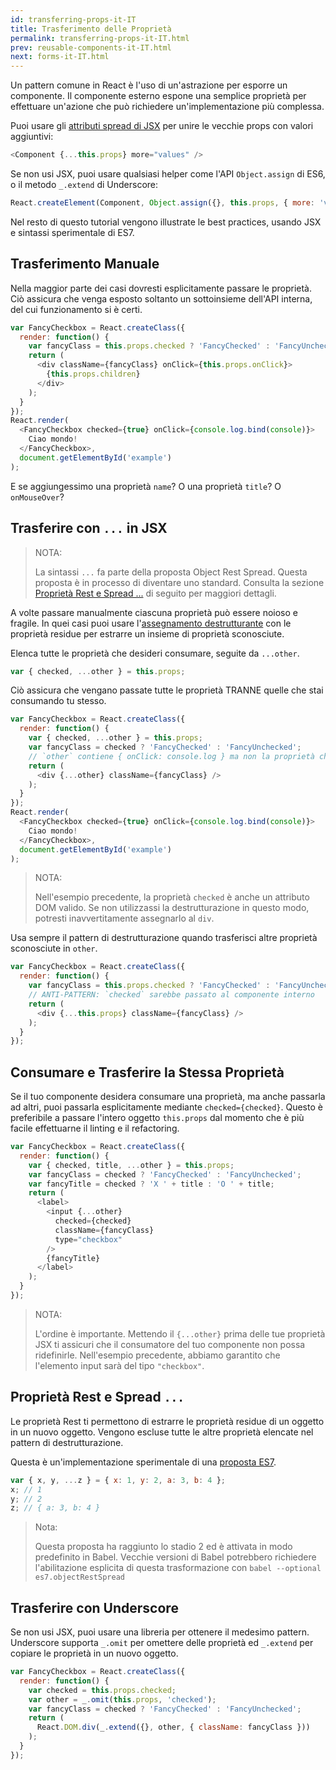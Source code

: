 ```yaml
---
id: transferring-props-it-IT
title: Trasferimento delle Proprietà
permalink: transferring-props-it-IT.html
prev: reusable-components-it-IT.html
next: forms-it-IT.html
---
```


Un pattern comune in React è l'uso di un'astrazione per esporre un componente. Il componente esterno espone una semplice proprietà per effettuare un'azione che può richiedere un'implementazione più complessa.

Puoi usare gli [attributi spread di JSX](/react/docs/jsx-spread.html) per unire le vecchie props con valori aggiuntivi:

```javascript
<Component {...this.props} more="values" />
```

Se non usi JSX, puoi usare qualsiasi helper come l'API `Object.assign` di ES6, o il metodo `_.extend` di Underscore:

```javascript
React.createElement(Component, Object.assign({}, this.props, { more: 'values' }));
```

Nel resto di questo tutorial vengono illustrate le best practices, usando JSX e sintassi sperimentale di ES7.

## Trasferimento Manuale

Nella maggior parte dei casi dovresti esplicitamente passare le proprietà. Ciò assicura che venga esposto soltanto un sottoinsieme dell'API interna, del cui funzionamento si è certi.

```javascript
var FancyCheckbox = React.createClass({
  render: function() {
    var fancyClass = this.props.checked ? 'FancyChecked' : 'FancyUnchecked';
    return (
      <div className={fancyClass} onClick={this.props.onClick}>
        {this.props.children}
      </div>
    );
  }
});
React.render(
  <FancyCheckbox checked={true} onClick={console.log.bind(console)}>
    Ciao mondo!
  </FancyCheckbox>,
  document.getElementById('example')
);
```

E se aggiungessimo una proprietà `name`? O una proprietà `title`? O `onMouseOver`?

## Trasferire con `...` in JSX

> NOTA:
>
> La sintassi `...` fa parte della proposta Object Rest Spread. Questa proposta è in processo di diventare uno standard. Consulta la sezione [Proprietà Rest e Spread ...](/react/docs/transferring-props.html#rest-and-spread-properties-...) di seguito per maggiori dettagli.

A volte passare manualmente ciascuna proprietà può essere noioso e fragile. In quei casi puoi usare l'[assegnamento destrutturante](https://developer.mozilla.org/en-US/docs/Web/JavaScript/Reference/Operators/Destructuring_assignment) con le proprietà residue per estrarre un insieme di proprietà sconosciute.

Elenca tutte le proprietà che desideri consumare, seguite da `...other`.

```javascript
var { checked, ...other } = this.props;
```

Ciò assicura che vengano passate tutte le proprietà TRANNE quelle che stai consumando tu stesso.

```javascript
var FancyCheckbox = React.createClass({
  render: function() {
    var { checked, ...other } = this.props;
    var fancyClass = checked ? 'FancyChecked' : 'FancyUnchecked';
    // `other` contiene { onClick: console.log } ma non la proprietà checked
    return (
      <div {...other} className={fancyClass} />
    );
  }
});
React.render(
  <FancyCheckbox checked={true} onClick={console.log.bind(console)}>
    Ciao mondo!
  </FancyCheckbox>,
  document.getElementById('example')
);
```

> NOTA:
>
> Nell'esempio precedente, la proprietà `checked` è anche un attributo DOM valido. Se non utilizzassi la destrutturazione in questo modo, potresti inavvertitamente assegnarlo al `div`.

Usa sempre il pattern di destrutturazione quando trasferisci altre proprietà sconosciute in `other`.

```javascript
var FancyCheckbox = React.createClass({
  render: function() {
    var fancyClass = this.props.checked ? 'FancyChecked' : 'FancyUnchecked';
    // ANTI-PATTERN: `checked` sarebbe passato al componente interno
    return (
      <div {...this.props} className={fancyClass} />
    );
  }
});
```

## Consumare e Trasferire la Stessa Proprietà

Se il tuo componente desidera consumare una proprietà, ma anche passarla ad altri, puoi passarla esplicitamente mediante `checked={checked}`. Questo è preferibile a passare l'intero oggetto `this.props` dal momento che è più facile effettuarne il linting e il refactoring.

```javascript
var FancyCheckbox = React.createClass({
  render: function() {
    var { checked, title, ...other } = this.props;
    var fancyClass = checked ? 'FancyChecked' : 'FancyUnchecked';
    var fancyTitle = checked ? 'X ' + title : 'O ' + title;
    return (
      <label>
        <input {...other}
          checked={checked}
          className={fancyClass}
          type="checkbox"
        />
        {fancyTitle}
      </label>
    );
  }
});
```

> NOTA:
>
> L'ordine è importante. Mettendo il `{...other}` prima delle tue proprietà JSX ti assicuri che il consumatore del tuo componente non possa ridefinirle. Nell'esempio precedente, abbiamo garantito che l'elemento input sarà del tipo `"checkbox"`.

## Proprietà Rest e Spread `...`

Le proprietà Rest ti permettono di estrarre le proprietà residue di un oggetto in un nuovo oggetto. Vengono escluse tutte le altre proprietà elencate nel pattern di destrutturazione.

Questa è un'implementazione sperimentale di una [proposta ES7](https://github.com/sebmarkbage/ecmascript-rest-spread).

```javascript
var { x, y, ...z } = { x: 1, y: 2, a: 3, b: 4 };
x; // 1
y; // 2
z; // { a: 3, b: 4 }
```

> Nota:
>
> Questa proposta ha raggiunto lo stadio 2 ed è attivata in modo predefinito in Babel. Vecchie versioni di Babel potrebbero richiedere l'abilitazione esplicita di questa trasformazione con `babel --optional es7.objectRestSpread`

## Trasferire con Underscore

Se non usi JSX, puoi usare una libreria per ottenere il medesimo pattern. Underscore supporta `_.omit` per omettere delle proprietà ed `_.extend` per copiare le proprietà in un nuovo oggetto.

```javascript
var FancyCheckbox = React.createClass({
  render: function() {
    var checked = this.props.checked;
    var other = _.omit(this.props, 'checked');
    var fancyClass = checked ? 'FancyChecked' : 'FancyUnchecked';
    return (
      React.DOM.div(_.extend({}, other, { className: fancyClass }))
    );
  }
});
```

